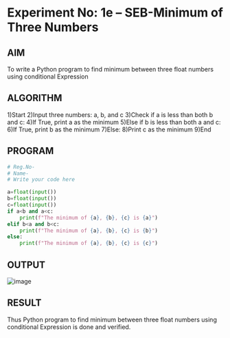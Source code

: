# Experiment No: 1e – SEB-Minimum of Three Numbers

## AIM  
To write a Python program to find minimum between three float numbers using conditional Expression

## ALGORITHM  
1)Start
2)Input three numbers: a, b, and c
3)Check if a is less than both b and c:
4)If True, print a as the minimum
5)Else if b is less than both a and c:
6)If True, print b as the minimum
7)Else:
8)Print c as the minimum
9)End

## PROGRAM
```python
# Reg.No-
# Name-
# Write your code here

a=float(input())
b=float(input())
c=float(input())
if a<b and a<c:
    print(f"The minimum of {a}, {b}, {c} is {a}")
elif b<a and b<c:
    print(f"The minimum of {a}, {b}, {c} is {b}")
else:
    print(f"The minimum of {a}, {b}, {c} is {c}")
```

## OUTPUT
![image](https://github.com/user-attachments/assets/7c23d9f9-e18f-4be7-85cd-ea65f9255deb)

## RESULT
Thus Python program to find minimum between three float numbers using conditional Expression is done and verified.
